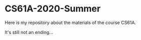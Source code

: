 # CS61A-2020-Summer
Here is my repository about the materials of the course CS61A.

It's still not an ending...
